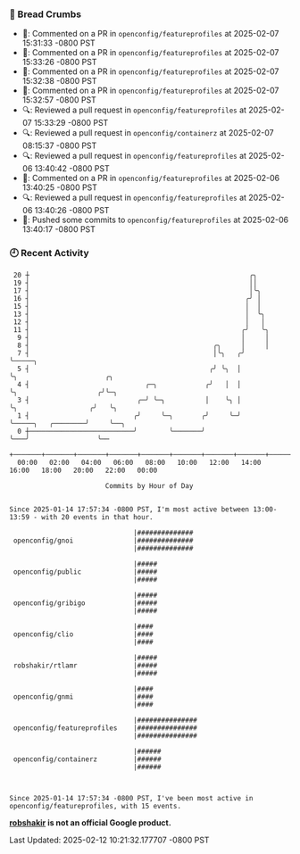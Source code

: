 ### 🍞 Bread Crumbs

 * 💬: Commented on a PR in  `openconfig/featureprofiles` at 2025-02-07 15:31:33 -0800 PST
 * 💬: Commented on a PR in  `openconfig/featureprofiles` at 2025-02-07 15:33:26 -0800 PST
 * 💬: Commented on a PR in  `openconfig/featureprofiles` at 2025-02-07 15:32:38 -0800 PST
 * 💬: Commented on a PR in  `openconfig/featureprofiles` at 2025-02-07 15:32:57 -0800 PST
 * 🔍: Reviewed a pull request in  `openconfig/featureprofiles` at 2025-02-07 15:33:29 -0800 PST
 * 🔍: Reviewed a pull request in  `openconfig/containerz` at 2025-02-07 08:15:37 -0800 PST
 * 🔍: Reviewed a pull request in  `openconfig/featureprofiles` at 2025-02-06 13:40:42 -0800 PST
 * 💬: Commented on a PR in  `openconfig/featureprofiles` at 2025-02-06 13:40:25 -0800 PST
 * 🔍: Reviewed a pull request in  `openconfig/featureprofiles` at 2025-02-06 13:40:26 -0800 PST
 * 🚢: Pushed some commits to `openconfig/featureprofiles` at 2025-02-06 13:40:17 -0800 PST

### 🕘 Recent Activity
```
 20 ┼                                                       ╭╮
 19 ┤                                                       ││
 17 ┤                                                       │╰╮
 16 ┤                                                      ╭╯ │
 15 ┤                                                      │  │
 13 ┤                                                      │  ╰╮
 12 ┤                                                      │   │
 11 ┤                                                     ╭╯   ╰╮
  9 ┤                                                     │     │
  8 ┤                                              ╭╮     │     │
  7 ┤                                              │╰╮   ╭╯     ╰─────╮
  5 ┤                                             ╭╯ ╰╮  │            ╰╮                      ╭╮
  4 ┤                             ╭─╮            ╭╯   │  │             ╰╮                    ╭╯╰─╮
  3 ┤                           ╭─╯ ╰─╮          │    ╰╮ │              ╰╮                  ╭╯   ╰╮
  1 ┤                          ╭╯     ╰─╮       ╭╯     ╰─╯               ╰─────╮   ╭────────╯     ╰──╮
  0 ┼──────────────────────────╯        ╰───────╯                              ╰───╯                 ╰──
    +───────+───────+───────+───────+───────+───────+───────+───────+───────+───────+───────+───────+────
  00:00   02:00   04:00   06:00   08:00   10:00   12:00   14:00   16:00   18:00   20:00   22:00   00:00   

						Commits by Hour of Day


Since 2025-01-14 17:57:34 -0800 PST, I'm most active between 13:00-13:59 - with 20 events in that hour.

```



```
                               |##############
 openconfig/gnoi               |##############
                               |##############

                               |#####
 openconfig/public             |#####
                               |#####

                               |#####
 openconfig/gribigo            |#####
                               |#####

                               |####
 openconfig/clio               |####
                               |####

                               |#####
 robshakir/rtlamr              |#####
                               |#####

                               |####
 openconfig/gnmi               |####
                               |####

                               |###############
 openconfig/featureprofiles    |###############
                               |###############

                               |######
 openconfig/containerz         |######
                               |######



Since 2025-01-14 17:57:34 -0800 PST, I've been most active in openconfig/featureprofiles, with 15 events.

```
**[robshakir](mailto:robjs@google.com) is not an official Google product.**  


Last Updated: 2025-02-12 10:21:32.177707 -0800 PST
